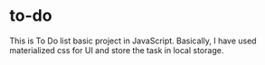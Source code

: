 # to-do
This is To Do list basic project in JavaScript. Basically, I have used materialized css for UI and store the task in local storage.
